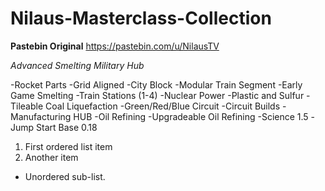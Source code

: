 # Nilaus-Masterclass-Collection
**Pastebin Original** https://pastebin.com/u/NilausTV

*Advanced Smelting*
*Military Hub*

 -Rocket Parts
 -Grid Aligned
 -City Block
 -Modular Train Segment
 -Early Game Smelting
 -Train Stations (1-4)
 -Nuclear Power
 -Plastic and Sulfur
 -Tileable Coal Liquefaction
 -Green/Red/Blue Circuit
 -Circuit Builds
 -Manufacturing HUB
 -Oil Refining
 -Upgradeable Oil Refining
 -Science 1.5 
 -Jump Start Base 0.18
1. First ordered list item
2. Another item
  * Unordered sub-list.
